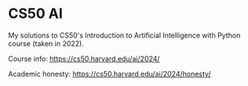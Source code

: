 <h1>CS50 AI</h1>

My solutions to CS50's Introduction to Artificial Intelligence with Python course (taken in 2022).

Course info: https://cs50.harvard.edu/ai/2024/

Academic honesty: https://cs50.harvard.edu/ai/2024/honesty/
